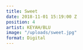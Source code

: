 ```yaml
---
title: Sweet
date: 2018-11-01 15:19:00 Z
position: 4
artist: KEYAH/BLU
image: "/uploads/sweet.jpg"
format: Digital
---
```



